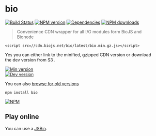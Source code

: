 bio
=====

[![Build Status](https://travis-ci.org/biojs/bio.svg?branch=master)](https://travis-ci.org/biojs/bio)
[![NPM version](http://img.shields.io/npm/v/bio.svg)](https://www.npmjs.org/package/bio)
[![Dependencies](https://david-dm.org/biojs/bio.png)](https://david-dm.org/biojs/bio)
[![NPM downloads](http://img.shields.io/npm/dm/bio.svg)](https://www.npmjs.org/package/bio)


> Convenience CDN wrapper for all I/O modules form BioJS and Bionode

```
<script src=//cdn.biojs.net/bio/latest/bio.min.gz.js></script>
```

Yes you can either link to the minified, gzipped CDN version or download the dev version from S3 .

[![Min version](http://img.shields.io/badge/prod-latest-blue.svg)](https://cdn.biojs.net/bio/latest/bio.min.gz.js)  
[![Dev version](http://img.shields.io/badge/dev-latest-yellow.svg)](https://s3-eu-west-1.amazonaws.com/cdn.biojs.net/bio/latest/bio.js)

You can also [browse for old versions](http://cdn.biojs.net.s3-website-eu-west-1.amazonaws.com/bio/)

```
npm install bio
```

[![NPM](https://nodei.co/npm/bio.png)](https://nodei.co/npm/bio/)

Play online
-----------

You can use a [JSBin](http://jsbin.com/jivome/2/edit?js,console,output).
